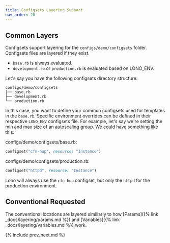 ```yaml
---
title: Configsets Layering Support
nav_order: 20
---
```


## Common Layers

Configsets support layering for the `configs/demo/configsets` folder. Configsets files are layered if they exist.

* `base.rb` is always evaluated.
* `development.rb` or `production.rb` is evaluated based on LONO_ENV.

Let's say you have the following configsets directory structure:

    configs/demo/configsets
    ├── base.rb
    ├── development.rb
    └── production.rb

In this case, you want to define your common configsets used for templates in the `base.rb`. Specific environment overrides can be defined in their respective `LONO_ENV` configsets file.  For example, let's say we're setting the min and max size of an autoscaling group. We could have something like this:

configs/demo/configsets/base.rb:

```ruby
configset("cfn-hup", resource: "Instance")
```

configs/demo/configsets/production.rb:

```ruby
configset("httpd", resource: "Instance")
```

Lono will always use the `cfn-hup` configset, but only the `httpd` for the production environment.

## Conventional Requested

The conventional locations are layered similiarly to how [Params]({% link _docs/layering/params.md %}) and [Variables]({% link _docs/layering/variables.md %}) work.

{% include prev_next.md %}
